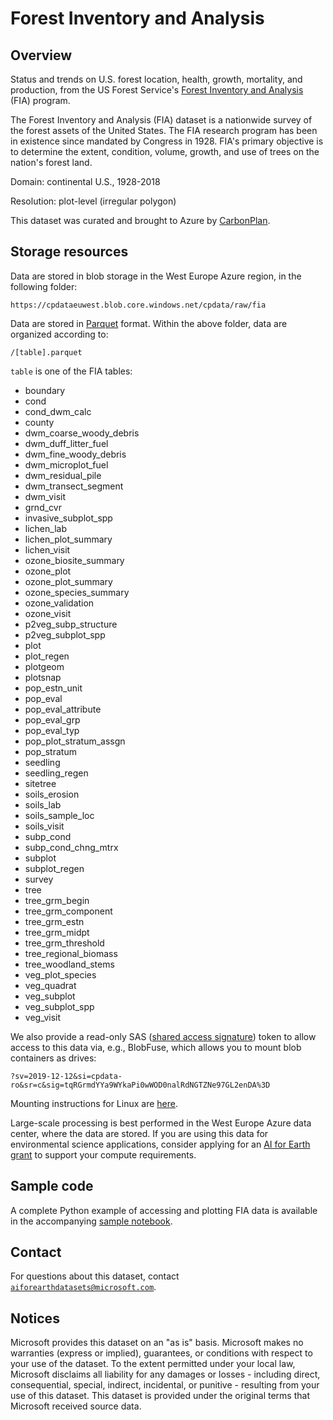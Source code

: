 # Forest Inventory and Analysis

## Overview

Status and trends on U.S. forest location, health, growth, mortality, and production, from the US Forest Service's  [Forest Inventory and Analysis](https://www.fia.fs.fed.us/) (FIA) program.  

The Forest Inventory and Analysis (FIA) dataset is a nationwide survey of the forest assets of the United States. The FIA research program has been in existence since mandated by Congress in 1928. FIA's primary objective is to determine the extent, condition, volume, growth, and use of trees on the nation's forest land.

Domain: continental U.S., 1928-2018

Resolution: plot-level (irregular polygon)

This dataset was curated and brought to Azure by [CarbonPlan](https://carbonplan.org/).


## Storage resources

Data are stored in blob storage in the West Europe Azure region, in the following folder:

`https://cpdataeuwest.blob.core.windows.net/cpdata/raw/fia`

Data are stored in [Parquet](https://parquet.apache.org/) format.  Within the above folder, data are organized according to:

`/[table].parquet`

`table` is one of the FIA tables:

- boundary
- cond
- cond_dwm_calc
- county
- dwm_coarse_woody_debris
- dwm_duff_litter_fuel
- dwm_fine_woody_debris
- dwm_microplot_fuel
- dwm_residual_pile
- dwm_transect_segment
- dwm_visit
- grnd_cvr
- invasive_subplot_spp
- lichen_lab
- lichen_plot_summary
- lichen_visit
- ozone_biosite_summary
- ozone_plot
- ozone_plot_summary
- ozone_species_summary
- ozone_validation
- ozone_visit
- p2veg_subp_structure
- p2veg_subplot_spp
- plot
- plot_regen
- plotgeom
- plotsnap
- pop_estn_unit
- pop_eval
- pop_eval_attribute
- pop_eval_grp
- pop_eval_typ
- pop_plot_stratum_assgn
- pop_stratum
- seedling
- seedling_regen
- sitetree
- soils_erosion
- soils_lab
- soils_sample_loc
- soils_visit
- subp_cond
- subp_cond_chng_mtrx
- subplot
- subplot_regen
- survey
- tree
- tree_grm_begin
- tree_grm_component
- tree_grm_estn
- tree_grm_midpt
- tree_grm_threshold
- tree_regional_biomass
- tree_woodland_stems
- veg_plot_species
- veg_quadrat
- veg_subplot
- veg_subplot_spp
- veg_visit

We also provide a read-only SAS (<a href="https://docs.microsoft.com/en-us/azure/storage/common/storage-sas-overview">shared access signature</a>) token to allow access to this data via, e.g., BlobFuse, which allows you to mount blob containers as drives:

`?sv=2019-12-12&si=cpdata-ro&sr=c&sig=tqRGrmdYYa9WYkaPi0wWOD0nalRdNGTZNe97GL2enDA%3D`

Mounting instructions for Linux are [here](https://docs.microsoft.com/en-us/azure/storage/blobs/storage-how-to-mount-container-linux).

Large-scale processing is best performed in the West Europe Azure data center, where the data are stored.  If you are using this data for environmental science applications, consider applying for an [AI for Earth grant](http://aka.ms/ai4egrants) to support your compute requirements.


## Sample code

A complete Python example of accessing and plotting FIA data is available in the accompanying [sample notebook](forest-inventory-and-analysis.ipynb).


## Contact

For questions about this dataset, contact [`aiforearthdatasets@microsoft.com`](mailto:aiforearthdatasets@microsoft.com?subject=fia%20question).


## Notices

Microsoft provides this dataset on an "as is" basis.  Microsoft makes no warranties (express or implied), guarantees, or conditions with respect to your use of the dataset.  To the extent permitted under your local law, Microsoft disclaims all liability for any damages or losses - including direct, consequential, special, indirect, incidental, or punitive - resulting from your use of this dataset.  This dataset is provided under the original terms that Microsoft received source data.
